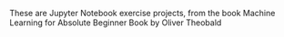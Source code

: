 These are Jupyter Notebook exercise projects, from the book Machine Learning for Absolute Beginner Book by Oliver Theobald
